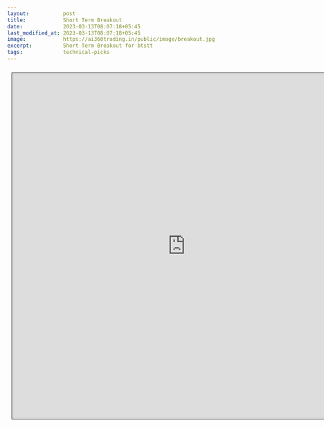 ```yaml
---
layout:           post
title:            Short Term Breakout
date:             2023-03-13T08:07:18+05:45
last_modified_at: 2023-03-13T08:07:18+05:45
image:            https://ai360trading.in/public/image/breakout.jpg
excerpt:          Short Term Breakout for btstt
tags:             technical-picks
---
```



<iframe src="https://docs.google.com/spreadsheets/d/e/2PACX-1vQOITEpdaeQT44psG_yosZ2demnmj7rAqz-Eyz4Umg6R8SPbaWdY0z1sTjmd0nrMg/pubhtml?gid=609682513&single=true&amp;widget=true&amp;headers=false" scrolling="yes" style="border: 1px solid black; position: relative; margin-left: 10px; margin-top: 10px; width: 800px; height: 800px; ">
</iframe>

